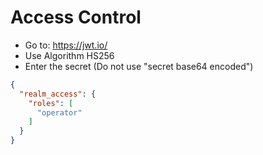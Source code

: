 # Access Control

- Go to: https://jwt.io/
- Use Algorithm HS256
- Enter the secret (Do not use "secret base64 encoded")

```json
{
  "realm_access": {
    "roles": [
      "operator"
    ]
  }
}
```